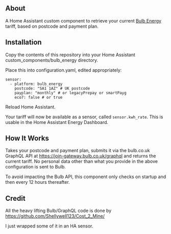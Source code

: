## About 

A Home Assistant custom component to retrieve your current [Bulb Energy](http://bulb.co.uk) tariff, based on postcode and payment plan.

## Installation
Copy the contents of this repository into your Home Assistant custom_components/bulb_energy directory.

Place this into configuration.yaml, edited appropriately:

```
sensor:
  - platform: bulb_energy
    postcode: "SA1 1AZ" # UK postcode
    payplan: "monthly" # or legacyPrepay or smartPayg
    eco7: false # or true
```
Reload Home Assistant.

Your tariff will now be available as a sensor, called ```sensor.kwh_rate```. This is usable in the Home Assistant Energy Dashboard.

## How It Works
Takes your postcode and payment plan, submits it via the bulb.co.uk GraphQL API at https://join-gateway.bulb.co.uk/graphql and returns the current tariff. No personal data other than what you provide in the above configuration is sent to Bulb.

To avoid impacting the Bulb API, this component only checks on startup and then every 12 hours thereafter.

## Credit

All the heavy lifting Bulb/GraphQL code is done by https://github.com/Shellywell123/Cost_2_Mine/

I just wrapped some of it in an HA sensor.
